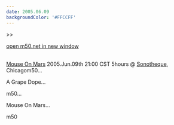 ```yaml
---
date: 2005.06.09
backgroundColor: '#FFCCFF'
---
```


\>>

[open m50.net in new window](http://m50.net/)  

[  
Mouse On Mars](http://www.mouseonmars.com/) 2005.Jun.09th 21:00 CST 5hours @ [Sonotheque](http://www.sonotheque.org/), Chicagom50...  


A Grape Dope...  


m50...  


Mouse On Mars...  


m50
